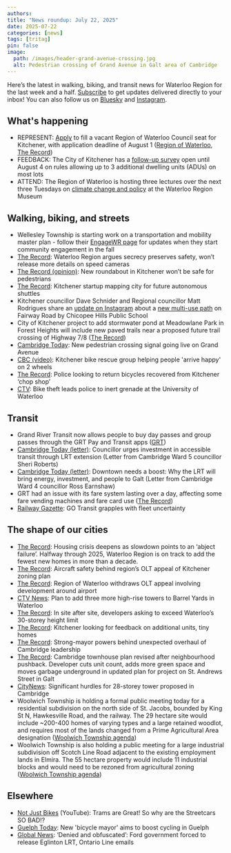 ```yaml
---
authors: 
title: "News roundup: July 22, 2025"
date: 2025-07-22
categories: [news]
tags: [tritag]
pin: false
image:
  path: /images/header-grand-avenue-crossing.jpg
  alt: Pedestrian crossing of Grand Avenue in Galt area of Cambridge
---
```

Here’s the latest in walking, biking, and transit news for Waterloo Region for the last week and a half. [Subscribe](https://eepurl.com/4Mtkf) to get updates delivered directly to your inbox\! You can also follow us on [Bluesky](https://bsky.app/profile/tritag.ca) and [Instagram](https://www.instagram.com/tritag.ca/).

## What's happening

* REPRESENT: [Apply](https://www.regionofwaterloo.ca/en/regional-government/appointment-by-call-for-applications.aspx) to fill a vacant Region of Waterloo Council seat for Kitchener, with application deadline of August 1 ([Region of Waterloo](https://www.regionofwaterloo.ca/Modules/News/index.aspx?feedId=928b711d-2b23-416c-b47b-b674c929bab6,95abcc5b-2e79-4c15-9386-e36865f55f5a,ab159244-c732-45c7-b4c9-67b38b43eed5&newsId=3817b64e-799c-4e09-974d-d869583f1902), [The Record](https://www.therecord.com/news/waterloo-region/regional-council-calls-for-applications-to-fill-vacant-seat/article_e9b288fe-fcbc-5f37-846a-4f00f1769e34.html))  
* FEEDBACK: The City of Kitchener has a [follow-up survey](https://www.engagewr.ca/enablingfourunits/followup) open until August 4 on rules allowing up to 3 additional dwelling units (ADUs) on most lots  
* ATTEND: The Region of Waterloo is hosting three lectures over the next three Tuesdays on [climate change and policy](https://www.regionofwaterloo.ca/Modules/News/index.aspx?newsId=1063822d-5951-4ba9-9070-52d936bb0823) at the Waterloo Region Museum 

## Walking, biking, and streets

* Wellesley Township is starting work on a transportation and mobility master plan \- follow their [EngageWR page](https://www.engagewr.ca/transportation-and-mobility-master-plan) for updates when they start community engagement in the fall
* [The Record](https://www.therecord.com/news/waterloo-region/waterloo-region-argues-secrecy-preserves-safety-wont-release-more-details-on-speed-cameras/article_194286f0-0af4-5831-9504-769258cd82f3.html): Waterloo Region argues secrecy preserves safety, won’t release more details on speed cameras  
* [The Record (opinion)](https://www.therecord.com/opinion/columnists/new-roundabout-in-kitchener-wont-be-safe-for-pedestrians/article_7a08d607-2748-5958-9523-37f7c581a509.html): New roundabout in Kitchener won’t be safe for pedestrians
* [The Record](https://www.therecord.com/business/kitchener-startup-mapping-city-for-future-autonomous-shuttles/article_f38a1c79-c394-508f-b63b-109fe3822b97.html): Kitchener startup mapping city for future autonomous shuttles
* Kitchener councillor Dave Schnider and Regional councillor Matt Rodrigues share an [update on Instagram](https://www.instagram.com/reel/DMFwKNAArWD/) about a [new multi-use path](https://www.daveschnider.com/fairway-rd-trail.html) on Fairway Road by Chicopee Hills Public School  
* City of Kitchener project to add stormwater pond at Meadowlane Park in Forest Heights will include new paved trails near a proposed future trail crossing of Highway 7/8 ([The Record](https://www.therecord.com/news/waterloo-region/8m-project-underway-at-kitchener-park-to-add-stormwater-pond-new-amenities/article_bf736487-f720-50b3-a9d0-030ec821e950.html))  
* [Cambridge Today](https://www.cambridgetoday.ca/local-news/new-pedestrian-crossing-signal-going-live-on-grand-avenue-10975644): New pedestrian crossing signal going live on Grand Avenue  
* [CBC (video)](https://www.cbc.ca/player/play/video/9.6829765): Kitchener bike rescue group helping people 'arrive happy' on 2 wheels  
* [The Record](https://www.therecord.com/news/crime/police-looking-to-return-bicycles-recovered-from-kitchener-chop-shop/article_57ee6e93-0a1b-5c89-8fbc-bffb6f90547a.html): Police looking to return bicycles recovered from Kitchener ‘chop shop’  
* [CTV](https://www.ctvnews.ca/kitchener/article/bike-theft-leads-police-to-inert-grenade-at-the-university-of-waterloo/): Bike theft leads police to inert grenade at the University of Waterloo 

## Transit

* Grand River Transit now allows people to buy day passes and group passes through the GRT Pay and Transit apps ([GRT](https://www.grt.ca/en/fares-passes/grt-pay.aspx))  
* [Cambridge Today (letter)](https://www.cambridgetoday.ca/letters-to-the-editor/letter-councillor-urges-investment-in-accessible-transit-through-lrt-extension-10931802): Councillor urges investment in accessible transit through LRT extension (Letter from Cambridge Ward 5 councillor Sheri Roberts)  
* [Cambridge Today (letter)](https://www.cambridgetoday.ca/letters-to-the-editor/letter-downtown-needs-a-boost-why-the-lrt-will-bring-energy-investment-and-people-to-galt-10955339): Downtown needs a boost: Why the LRT will bring energy, investment, and people to Galt (Letter from Cambridge Ward 4 councillor Ross Earnshaw)  
* GRT had an issue with its fare system lasting over a day, affecting some fare vending machines and fare card use ([The Record](https://www.therecord.com/news/waterloo-region/grt-working-on-more-than-24-hour-issue-with-fare-systems/article_6eb922c8-51d0-5244-a854-65d86a024e48.html))  
* [Railway Gazette](https://www.railwaygazette.com/in-depth/canada-go-transit-grapples-with-fleet-uncertainty/69128.article): GO Transit grapples with fleet uncertainty

## The shape of our cities

* [The Record](https://www.therecord.com/news/waterloo-region/housing-crisis-deepens-as-slowdown-points-to-an-abject-failure/article_c652487d-e1c9-56ed-b601-d198dd23bfc0.html): Housing crisis deepens as slowdown points to an ‘abject failure’. Halfway through 2025, Waterloo Region is on track to add the fewest new homes in more than a decade.  
* [The Record](https://www.therecord.com/news/waterloo-region/aircraft-safety-behind-regions-olt-appeal-of-kitchener-zoning-plan/article_1b98f45e-25bb-5e0a-8f5a-b162d5cf18af.html): Aircraft safety behind region’s OLT appeal of Kitchener zoning plan  
* [The Record](https://www.therecord.com/news/waterloo-region/region-of-waterloo-withdraws-olt-appeal-involving-development-around-airport/article_e1bb92e8-e272-530a-9080-b4b16a72385b.html): Region of Waterloo withdraws OLT appeal involving development around airport  
* [CTV News](https://www.ctvnews.ca/kitchener/article/plan-to-add-three-more-high-rise-towers-to-barrel-yards-in-waterloo/): Plan to add three more high-rise towers to Barrel Yards in Waterloo  
* [The Record](https://www.therecord.com/news/waterloo-region/in-site-after-site-developers-asking-to-exceed-waterloos-30-storey-height-limit/article_ae430081-6b1c-5f3a-b60e-1c552169cc37.html): In site after site, developers asking to exceed Waterloo’s 30-storey height limit  
* [The Record](https://www.therecord.com/news/waterloo-region/kitchener-looking-for-feedback-on-additional-units-tiny-homes/article_2a1a6970-ad4d-5094-a922-0b00fcd1f364.html): Kitchener looking for feedback on additional units, tiny homes  
* [The Record](https://www.therecord.com/news/waterloo-region/strong-mayor-powers-behind-unexpected-overhaul-of-cambridge-leadership/article_3f62c73e-5797-5ba9-8bbb-89621c0d123e.html): Strong-mayor powers behind unexpected overhaul of Cambridge leadership  
* [The Record](https://www.therecord.com/news/waterloo-region/cambridge-townhouse-plan-revised-after-neighbourhood-pushback/article_33c1b23b-f93b-5c12-9c2e-3d82e26cb01a.html): Cambridge townhouse plan revised after neighbourhood pushback. Developer cuts unit count, adds more green space and moves garbage underground in updated plan for project on St. Andrews Street in Galt
* [CityNews](https://kitchener.citynews.ca/2025/07/15/significant-hurdles-for-28-storey-tower-proposed-in-cambridge/): Significant hurdles for 28-storey tower proposed in Cambridge  
* Woolwich Township is holding a formal public meeting today for a residential subdivision on the north side of St. Jacobs, bounded by King St N, Hawkesville Road, and the railway. The 29 hectare site would include \~200-400 homes of varying types and a large retained woodlot, and requires most of the lands changed from a Prime Agricultural Area designation ([Woolwich Township agenda](https://pub-woolwich.escribemeetings.com/Meeting.aspx?Id=4536a4cb-26e4-4732-84d6-23ec875cd99b&lang=English&Agenda=Agenda&Item=35&Tab=attachments))  
* Woolwich Township is also holding a public meeting for a large industrial subdivision off Scotch Line Road adjacent to the existing employment lands in Elmira. The 55 hectare property would include 11 industrial blocks and would need to be rezoned from agricultural zoning ([Woolwich Township agenda](https://pub-woolwich.escribemeetings.com/Meeting.aspx?Id=4536a4cb-26e4-4732-84d6-23ec875cd99b&lang=English&Agenda=Agenda&Item=34&Tab=attachments))

## Elsewhere

* [Not Just Bikes](https://www.youtube.com/watch?v=HhQxNHrD6fA) (YouTube): Trams are Great\! So why are the Streetcars SO BAD\!?  
* [Guelph Today](https://www.guelphtoday.com/local-news/new-bicycle-mayor-aims-to-boost-cycling-in-guelph-10933754): New 'bicycle mayor' aims to boost cycling in Guelph  
* [Global News](https://globalnews.ca/news/11288246/ontario-line-eglinton-crosstown-freedom-information-docs-release/): ‘Denied and obfuscated’: Ford government forced to release Eglinton LRT, Ontario Line emails
